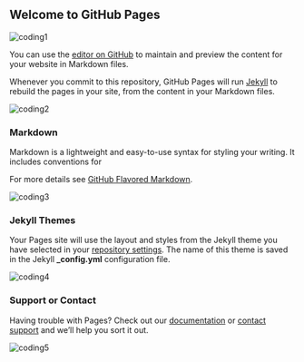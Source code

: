 ﻿## Welcome to GitHub Pages
![coding1](https://github.com/praveen6610/praveen6610.github.io/images/coding1.png)

You can use the [editor on GitHub](https://github.com/praveen6610/praveen6610.github.io/edit/master/README.md) to maintain and preview the content for your website in Markdown files.

Whenever you commit to this repository, GitHub Pages will run [Jekyll](https://jekyllrb.com/) to rebuild the pages in your site, from the content in your Markdown files.

![coding2](https://github.com/praveen6610/praveen6610.github.io/images/coding2.png)
### Markdown

Markdown is a lightweight and easy-to-use syntax for styling your writing. It includes conventions for

For more details see [GitHub Flavored Markdown](https://guides.github.com/features/mastering-markdown/).

![coding3](https://github.com/praveen6610/praveen6610.github.io/images/coding3.png)

### Jekyll Themes

Your Pages site will use the layout and styles from the Jekyll theme you have selected in your [repository settings](https://github.com/praveen6610/praveen6610.github.io/settings). The name of this theme is saved in the Jekyll **_config.yml** configuration file.

![coding4](https://github.com/praveen6610/praveen6610.github.io/images/coding4.png)

### Support or Contact

Having trouble with Pages? Check out our [documentation](https://help.github.com/categories/github-pages-basics/) or [contact support](https://github.com/contact) and we’ll help you sort it out.

![coding5](https://github.com/praveen6610/praveen6610.github.io/images/coding5.png)
